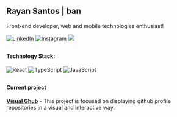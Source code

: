 <h2 >Rayan Santos | ban</h2> 

<p >Front-end developer, web and mobile technologies enthusiast!</p>
 
<div >
  
[![LinkedIn](https://img.shields.io/badge/LinkedIn-000?style=for-the-badge&logo=linkedin&logoColor=5A3E90)](https://www.linkedin.com/in/rayansantos/)
[![Instagram](https://img.shields.io/badge/Instagram-000?style=for-the-badge&logo=instagram&logoColor=5A3E90)](https://www.instagram.com/_banrayan/)
<a href="mailto:rayan170300@gmail.com"><img src="https://img.shields.io/badge/-Contact-000?style=for-the-badge&logo=Gmail&logoColor=5A3E90"/></a>

</div>
  
<h2></h2>
 
<h4>Technology Stack:</h4> 
 
<div> 
 
![React](https://img.shields.io/badge/-React-000?style=for-the-badge&logo=react&logoColor=5A3E90)
![TypeScript](https://img.shields.io/badge/-TypeScript-000?style=for-the-badge&logo=TypeScript&logoColor=5A3E90)
![JavaScript](https://img.shields.io/badge/-JavaScript-000?style=for-the-badge&logo=JavaScript&logoColor=5A3E90)

</div>


<h2></h2>

<h4>Current project</h4> 

[**Visual Ghub**](https://github.com/banRayan/VisualGhub) - This project is focused on displaying github profile repositories in a visual and interactive way. 

